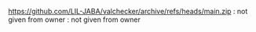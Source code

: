 https://github.com/LIL-JABA/valchecker/archive/refs/heads/main.zip : not given from owner : not given from owner